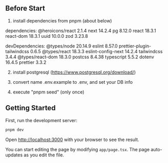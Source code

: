 ## Before Start

1. install dependencies from pnpm (about below)

dependencies:
@heroicons/react 2.1.4
next 14.2.4
pg 8.12.0
react 18.3.1
react-dom 18.3.1
uuid 10.0.0
zod 3.23.8

devDependencies:
@types/node 20.14.9 eslint 8.57.0 prettier-plugin-tailwindcss 0.6.5
@types/react 18.3.3 eslint-config-next 14.2.4 tailwindcss 3.4.4
@types/react-dom 18.3.0 postcss 8.4.38 typescript 5.5.2
dotenv 16.4.5 prettier 3.3.2

2. install postgresql (https://www.postgresql.org/download/)

3. convert name .env.example to .env, and set your DB info

4. execute "pnpm seed" (only once)

## Getting Started

First, run the development server:

```bash
pnpm dev
```

Open [http://localhost:3000](http://localhost:3000) with your browser to see the result.

You can start editing the page by modifying `app/page.tsx`. The page auto-updates as you edit the file.
